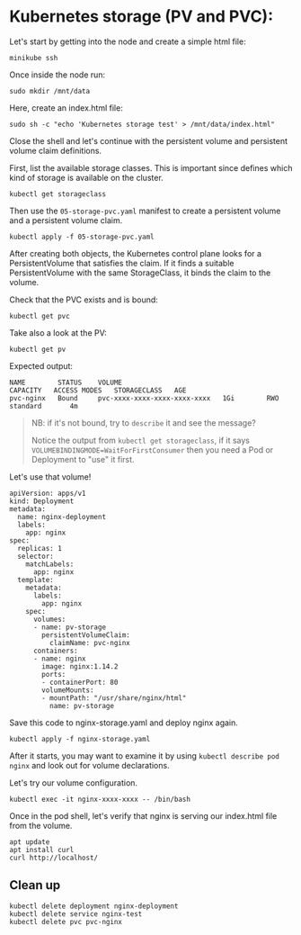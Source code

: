 # Kubernetes storage (PV and PVC):

Let's start by getting into the node and create a simple html file:

`minikube ssh`

Once inside the node run:

`sudo mkdir /mnt/data`

Here, create an index.html file:

`sudo sh -c "echo 'Kubernetes storage test' > /mnt/data/index.html"`

Close the shell and let's continue with the persistent volume and persistent volume claim definitions.

First, list the available storage classes. This is important since defines which kind of storage is available on the cluster.

```shell
kubectl get storageclass
```

Then use the `05-storage-pvc.yaml` manifest to create a persistent volume and a persistent volume claim.

```shell
kubectl apply -f 05-storage-pvc.yaml
```

After creating both objects, the Kubernetes control plane looks for a PersistentVolume that satisfies the claim. If it finds a suitable PersistentVolume with the same StorageClass, it binds the claim to the volume.

Check that the PVC exists and is bound:

```shell
kubectl get pvc
```

Take also a look at the PV:

```shell
kubectl get pv
```


Expected output:

```shell
NAME        STATUS    VOLUME                                     CAPACITY   ACCESS MODES   STORAGECLASS   AGE
pvc-nginx   Bound     pvc-xxxx-xxxx-xxxx-xxxx-xxxx   1Gi        RWO            standard       4m
```

> NB: if it's not bound, try to `describe` it and see the message?
>
> Notice the output from `kubectl get storageclass`, if it says
> `VOLUMEBINDINGMODE=WaitForFirstConsumer`
> then you need a Pod or Deployment to "use" it first.

Let's use that volume!

```yaml,k8s
apiVersion: apps/v1
kind: Deployment
metadata:
  name: nginx-deployment
  labels:
    app: nginx
spec:
  replicas: 1
  selector:
    matchLabels:
      app: nginx
  template:
    metadata:
      labels:
        app: nginx
    spec:
      volumes:
      - name: pv-storage
        persistentVolumeClaim:
          claimName: pvc-nginx
      containers:
      - name: nginx
        image: nginx:1.14.2
        ports:
        - containerPort: 80
        volumeMounts:
        - mountPath: "/usr/share/nginx/html"
          name: pv-storage
```

Save this code to nginx-storage.yaml and deploy nginx again.

```
kubectl apply -f nginx-storage.yaml
```

After it starts, you may want to examine it by using `kubectl describe pod nginx` and look out for volume declarations.

Let's try our volume configuration.

`kubectl exec -it nginx-xxxx-xxxx -- /bin/bash`

Once in the pod shell, let's verify that nginx is serving our index.html file from the volume.

```shell
apt update
apt install curl
curl http://localhost/
```

## Clean up

```
kubectl delete deployment nginx-deployment
kubectl delete service nginx-test
kubectl delete pvc pvc-nginx
```
